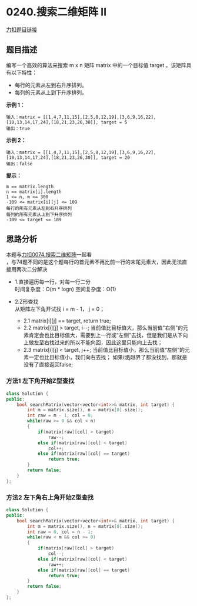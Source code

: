 <p id="搜索二维矩阵II"></p>

# 0240.搜索二维矩阵 II

[力扣题目链接](https://leetcode-cn.com/problems/search-a-2d-matrix-ii/)  

## 题目描述  

编写一个高效的算法来搜索 m x n 矩阵 matrix 中的一个目标值 target 。该矩阵具有以下特性：

* 每行的元素从左到右升序排列。
* 每列的元素从上到下升序排列。  

**示例 1：**  

    输入：matrix = [[1,4,7,11,15],[2,5,8,12,19],[3,6,9,16,22],[10,13,14,17,24],[18,21,23,26,30]], target = 5
    输出：true  

**示例 2：**  

    输入：matrix = [[1,4,7,11,15],[2,5,8,12,19],[3,6,9,16,22],[10,13,14,17,24],[18,21,23,26,30]], target = 20
    输出：false  

**提示：**

    m == matrix.length
    n == matrix[i].length
    1 <= n, m <= 300
    -109 <= matrix[i][j] <= 109
    每行的所有元素从左到右升序排列
    每列的所有元素从上到下升序排列
    -109 <= target <= 109  



## 思路分析  
本题与[力扣0074.搜索二维矩阵](https://leetcode-cn.com/problems/search-a-2d-matrix/)一起看  
，与74题不同的是这个题每行的首元素不再比前一行的末尾元素大，因此无法直接用两次二分解决  

* 1.直接遍历每一行，对每一行二分    
    时间复杂度：O(m * logn)
    空间复杂度：O(1)  

* 2.Z形查找  
从矩阵左下角开试找 i = m - 1， j = 0；  
    * 2.1 matrix[i][j] == target, return true;
    * 2.2 matrix[i][j] > target, i--;   当前值比目标值大，那么当前值"右侧"的元素肯定会也比目标值大，需要到上一行或“左侧”去找，但是我们是从下向上做左至右找过来的所以不能向回，因此这里只能向上去找；
    * 2.3 matrix[i][j] < target, j++;   当前值比目标值小，那么当前值“左侧”的元素一定也比目标值小，我们向右去找；
如果i或j越界了都没找到，那就是没有了直接返回false;   

### 方法1 左下角开始Z型查找

```cpp
class Solution {
public:
    bool searchMatrix(vector<vector<int>>& matrix, int target) {
        int m = matrix.size(), n = matrix[0].size();
        int raw = m - 1, col = 0;
        while(raw >= 0 && col < n)
        {
            if(matrix[raw][col] > target)
                raw--;
            else if(matrix[raw][col] < target)
                col++;
            else if(matrix[raw][col] == target)
                return true;
        }
        return false;
    }
};
```


### 方法2 左下角右上角开始Z型查找  

```cpp
class Solution {
public:
    bool searchMatrix(vector<vector<int>>& matrix, int target) {
        int m = matrix.size(), n = matrix[0].size();
        int raw = 0, col = n - 1;
        while(raw < m && col >= 0)
        {
            if(matrix[raw][col] > target)
                col--;
            else if(matrix[raw][col] < target)
                raw++;
            else if(matrix[raw][col] == target)
                return true;
        }
        return false;
    }
};
```

